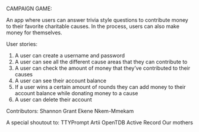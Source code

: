 CAMPAIGN GAME:

An app where users can answer trivia style questions to contribute money to their favorite charitable causes. In the process, users can also make money for themselves.


User stories: 

1) A user can create a username and password 
2) A user can see all the different cause areas that they can contribute to 
3) A user can check the amount of money that they’ve contributed to their causes 
4) A user can see their account balance
5) If a user wins a certain amount of rounds they can add money to their account balance while donating money to a cause 
6) A user can delete their account 

Contributors:
Shannon Grant
Ekene Nkem-Mmekam

A special shoutout to: 
TTYPrompt 
Artii 
OpenTDB
Active Record
Our mothers 


